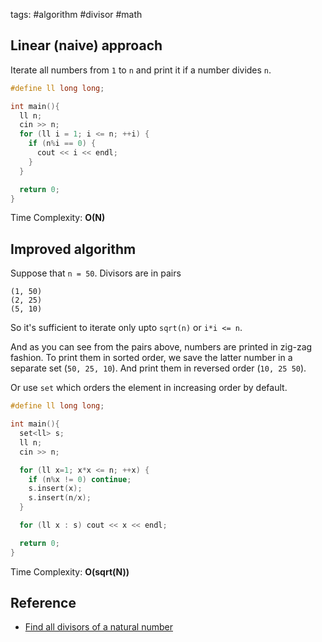 tags: #algorithm #divisor #math

## Linear (naive) approach

Iterate all numbers from `1` to `n` and print it if a number divides `n`.

```cpp
#define ll long long;

int main(){
  ll n;
  cin >> n;
  for (ll i = 1; i <= n; ++i) {
    if (n%i == 0) {
      cout << i << endl;
    }
  }

  return 0;
}
```

Time Complexity: **O(N)**

## Improved algorithm

Suppose that `n = 50`. Divisors are in pairs

```
(1, 50)
(2, 25)
(5, 10)
```

So it's sufficient to iterate only upto `sqrt(n)` or `i*i <= n`.

And as you can see from the pairs above, numbers are printed in zig-zag fashion. 
To print them in sorted order, we save the latter number in a separate set (`50, 25, 10`). 
And print them in reversed order (`10, 25 50`).

Or use `set` which orders the element in increasing order by default.

```cpp
#define ll long long;

int main(){
  set<ll> s;
  ll n;
  cin >> n;

  for (ll x=1; x*x <= n; ++x) {
    if (n%x != 0) continue;
    s.insert(x);
    s.insert(n/x);
  }

  for (ll x : s) cout << x << endl;

  return 0;
}
```

Time Complexity: **O(sqrt(N))**

## Reference
- [Find all divisors of a natural number](https://www.geeksforgeeks.org/find-divisors-natural-number-set-1/)